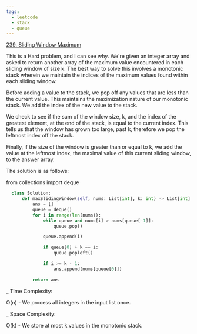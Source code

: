 ```yaml
---
tags:
  - leetcode
  - stack
  - queue
---
```


<a href="https://leetcode.com/problems/sliding-window-maximum/">239. Sliding
Window Maximum</a>

This is a Hard problem, and I can see why. We're given an integer array and
asked to return another array of the maximum value encountered in each sliding
window of size k. The best way to solve this involves a monotonic stack wherein
we maintain the indices of the maximum values found within each sliding window.

Before adding a value to the stack, we pop off any values that are less than the
current value. This maintains the maximization nature of our monotonic stack. We
add the index of the new value to the stack.

We check to see if the sum of the window size, k, and the index of the greatest
element, at the end of the stack, is equal to the current index. This tells us
that the window has grown too large, past k, therefore we pop the leftmost index
off the stack.

Finally, if the size of the window is greater than or equal to k, we add the
value at the leftmost index, the maximal value of this current sliding window,
to the answer array.

The solution is as follows:

from collections import deque

```python
  class Solution:
      def maxSlidingWindow(self, nums: List[int], k: int) -> List[int]:
          ans = []
          queue = deque()
          for i in range(len(nums)):
              while queue and nums[i] > nums[queue[-1]]:
                  queue.pop()

              queue.append(i)

              if queue[0] + k == i:
                  queue.popleft()

              if i >= k - 1:
                  ans.append(nums[queue[0]])

          return ans
```

\_ Time Complexity:

O(n) - We process all integers in the input list once.

\_ Space Complexity:

O(k) - We store at most k values in the monotonic stack.
